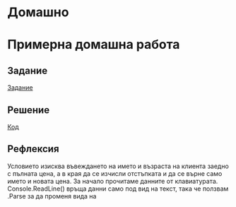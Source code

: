 # Домашно
# Примерна домашна работа

## Задание
[Задание](https://docs.google.com/document/d/1dYI6N9vXSGMaDh6D2GC9MecRH-Q9DIPvbsoyrHAdEuY/edit?tab=t.0#heading=h.k2hmrhjqy6kz)

## Решение
[Код](http://github.com/miyaivv/Domashno-Mia/blob/main/Domasno/Domasno/Program.cs)

## Рефлексия
 Условието изисква въвеждането на името и възраста на клиента заедно с пълната цена, а в края да се изчисли отстъпката и да се върне само името и новата цена.
 За начало прочитаме данните от клавиатурата. Console.ReadLine() връща данни само под вид на текст, така че ползвам .Parse за да променя вида на
